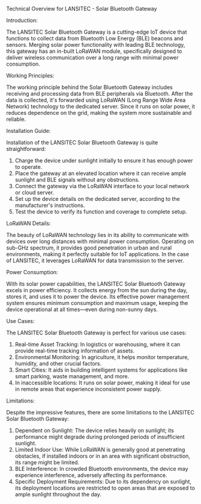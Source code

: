 Technical Overview for LANSITEC - Solar Bluetooth Gateway

Introduction:

The LANSITEC Solar Bluetooth Gateway is a cutting-edge IoT device that functions to collect data from Bluetooth Low Energy (BLE) beacons and sensors. Merging solar power functionality with leading BLE technology, this gateway has an in-built LoRaWAN module, specifically designed to deliver wireless communication over a long range with minimal power consumption.

Working Principles:

The working principle behind the Solar Bluetooth Gateway includes receiving and processing data from BLE peripherals via Bluetooth. After the data is collected, it's forwarded using LoRaWAN (Long Range Wide Area Network) technology to the dedicated server. Since it runs on solar power, it reduces dependence on the grid, making the system more sustainable and reliable.

Installation Guide:

Installation of the LANSITEC Solar Bluetooth Gateway is quite straightforward:

1. Charge the device under sunlight initially to ensure it has enough power to operate.
2. Place the gateway at an elevated location where it can receive ample sunlight and BLE signals without any obstructions.
3. Connect the gateway via the LoRaWAN interface to your local network or cloud server.
4. Set up the device details on the dedicated server, according to the manufacturer's instructions.
5. Test the device to verify its function and coverage to complete setup.

LoRaWAN Details:

The beauty of LoRaWAN technology lies in its ability to communicate with devices over long distances with minimal power consumption. Operating on sub-GHz spectrum, it provides good penetration in urban and rural environments, making it perfectly suitable for IoT applications. In the case of LANSITEC, it leverages LoRaWAN for data transmission to the server.

Power Consumption:

With its solar power capabilities, the LANSITEC Solar Bluetooth Gateway excels in power efficiency. It collects energy from the sun during the day, stores it, and uses it to power the device. Its effective power management system ensures minimum consumption and maximum usage, keeping the device operational at all times—even during non-sunny days.

Use Cases:

The LANSITEC Solar Bluetooth Gateway is perfect for various use cases:

1. Real-time Asset Tracking: In logistics or warehousing, where it can provide real-time tracking information of assets.
2. Environmental Monitoring: In agriculture, it helps monitor temperature, humidity, and other crucial factors.
3. Smart Cities: It aids in building intelligent systems for applications like smart parking, waste management, and more.
4. In inaccessible locations: It runs on solar power, making it ideal for use in remote areas that experience inconsistent power supply.

Limitations:

Despite the impressive features, there are some limitations to the LANSITEC Solar Bluetooth Gateway:

1. Dependent on Sunlight: The device relies heavily on sunlight; its performance might degrade during prolonged periods of insufficient sunlight.
2. Limited Indoor Use: While LoRaWAN is generally good at penetrating obstacles, if installed indoors or in an area with significant obstruction, its range might be limited.
3. BLE Interference: In crowded Bluetooth environments, the device may experience interference, adversely affecting its performance.
4. Specific Deployment Requirements: Due to its dependency on sunlight, its deployment locations are restricted to open areas that are exposed to ample sunlight throughout the day.